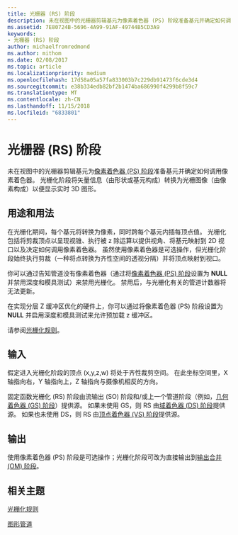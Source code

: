```yaml
---
title: 光栅器 (RS) 阶段
description: 未在视图中的光栅器剪辑基元为像素着色器 (PS) 阶段准备基元并确定如何调用像素着色器。
ms.assetid: 7E80724B-5696-4A99-91AF-49744B5CD3A9
keywords:
- 光栅器 (RS) 阶段
author: michaelfromredmond
ms.author: mithom
ms.date: 02/08/2017
ms.topic: article
ms.localizationpriority: medium
ms.openlocfilehash: 17d58a05a57fa833003b7c229db91473f6cde3d4
ms.sourcegitcommit: e38b334edb82bf2b1474ba686990f4299b8f59c7
ms.translationtype: MT
ms.contentlocale: zh-CN
ms.lasthandoff: 11/15/2018
ms.locfileid: "6833801"
---
```

# <a name="rasterizer-rs-stage"></a>光栅器 (RS) 阶段


未在视图中的光栅器剪辑基元为[像素着色器 (PS) 阶段](pixel-shader-stage--ps-.md)准备基元并确定如何调用像素着色器。 光栅化阶段将矢量信息（由形状或基元构成）转换为光栅图像（由像素构成）以便显示实时 3D 图形。

## <a name="span-idpurposeandusesspanspan-idpurposeandusesspanspan-idpurposeandusesspanpurpose-and-uses"></a><span id="Purpose_and_uses"></span><span id="purpose_and_uses"></span><span id="PURPOSE_AND_USES"></span>用途和用法


在光栅化期间，每个基元将转换为像素，同时跨每个基元内插每顶点值。 光栅化包括将剪裁顶点以呈现视锥、执行被 z 除运算以提供视角、将基元映射到 2D 视口以及决定如何调用像素着色器。 虽然使用像素着色器是可选操作，但光栅化阶段始终执行剪裁（一种将点转换为齐性空间的透视分隔）并将顶点映射到视口。

你可以通过告知管道没有像素着色器（通过将[像素着色器 (PS) 阶段](pixel-shader-stage--ps-.md)设置为 **NULL** 并禁用深度和模具测试）来禁用光栅化。 禁用后，与光栅化有关的管道计数器将无法更新。

在实现分层 Z 缓冲区优化的硬件上，你可以通过将像素着色器 (PS) 阶段设置为 **NULL** 并启用深度和模具测试来允许预加载 z 缓冲区。

请参阅[光栅化规则](rasterization-rules.md)。

## <a name="span-idinputspanspan-idinputspanspan-idinputspaninput"></a><span id="Input"></span><span id="input"></span><span id="INPUT"></span>输入


假定进入光栅化阶段的顶点 (x,y,z,w) 将处于齐性裁剪空间。 在此坐标空间里，X 轴指向右，Y 轴指向上，Z 轴指向与摄像机相反的方向。

固定函数光栅化 (RS) 阶段由流输出 (SO) 阶段和/或上一个管道阶段（例如，[几何着色器 (GS) 阶段](geometry-shader-stage--gs-.md)）提供源。 如果未使用 GS，则 RS 由[域着色器 (DS) 阶段](domain-shader-stage--ds-.md)提供源。 如果也未使用 DS，则 RS 由[顶点着色器 (VS) 阶段](vertex-shader-stage--vs-.md)提供源。

## <a name="span-idoutputspanspan-idoutputspanspan-idoutputspanoutput"></a><span id="Output"></span><span id="output"></span><span id="OUTPUT"></span>输出


使用像素着色器 (PS) 阶段是可选操作；光栅化阶段可改为直接输出到[输出合并 (OM) 阶段](output-merger-stage--om-.md)。

## <a name="span-idrelated-topicsspanrelated-topics"></a><span id="related-topics"></span>相关主题


[光栅化规则](rasterization-rules.md)

[图形管道](graphics-pipeline.md)

 

 




